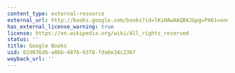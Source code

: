 ```yaml
---
content_type: external-resource
external_url: http://books.google.com/books?id=lKiHAwAAQBAJ&pg=PA61=onepage
has_external_license_warning: true
license: https://en.wikipedia.org/wiki/All_rights_reserved
status: ''
title: Google Books
uid: 02d076db-a8bb-4876-9378-fda0e34c236f
wayback_url: ''
---
```

